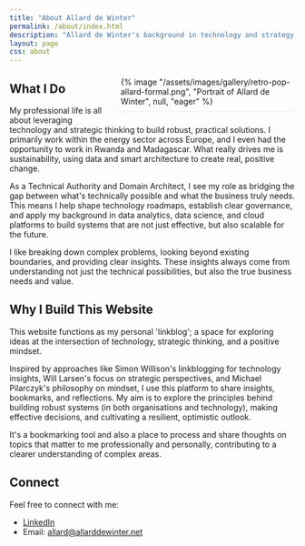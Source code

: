 ```yaml
---
title: "About Allard de Winter"
permalink: /about/index.html
description: "Allard de Winter's background in technology and strategy, and the purpose of this website."
layout: page
css: about
---
```


<style>
  .portrait-wrap {
    float: right;
    margin: 0 0 1rem 1.5rem;
    max-width: 300px;
    border: 1px solid var(--color-border);
    padding: 0.5rem;
    background: var(--color-bg);
    box-shadow: 0 2px 6px rgba(0,0,0,0.05);
  }
  
  @media (max-width: 768px) {
    .portrait-wrap {
      float: none;
      margin: 0 auto 1.5rem;
    }
  }
</style>

<div class="portrait-wrap">
  {% image "/assets/images/gallery/retro-pop-allard-formal.png", "Portrait of Allard de Winter", null, "eager" %}
</div>

## What I Do

My professional life is all about leveraging technology and strategic thinking to build robust, practical solutions. I primarily work within the energy sector across Europe, and I even had the opportunity to work in Rwanda and Madagascar. What really drives me is sustainability, using data and smart architecture to create real, positive change.

As a Technical Authority and Domain Architect, I see my role as bridging the gap between what's technically possible and what the business truly needs. This means I help shape technology roadmaps, establish clear governance, and apply my background in data analytics, data science, and cloud platforms to build systems that are not just effective, but also scalable for the future.

I like breaking down complex problems, looking beyond existing boundaries, and providing clear insights. These insights always come from understanding not just the technical possibilities, but also the true business needs and value. 

## Why I Build This Website

This website functions as my personal 'linkblog'; a space for exploring ideas at the intersection of technology, strategic thinking, and a positive mindset.

Inspired by approaches like Simon Willison's linkblogging for technology insights, Will Larsen's focus on strategic perspectives, and Michael Pilarczyk's philosophy on mindset, I use this platform to share insights, bookmarks, and reflections. My aim is to explore the principles behind building robust systems (in both organisations and technology), making effective decisions, and cultivating a resilient, optimistic outlook.

It's a bookmarking tool and also a place to process and share thoughts on topics that matter to me professionally and personally, contributing to a clearer understanding of complex areas.

## Connect

Feel free to connect with me:

*   [LinkedIn](https://www.linkedin.com/in/allarddewinter/)
*   Email: [allard@allarddewinter.net](mailto:allard@allarddewinter.net)